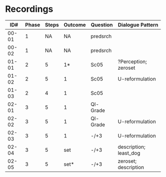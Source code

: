 # Recordings

| ID# | Phase | Steps | Outcome | Question | Dialogue Pattern       |
|-----|-------|-------|---------|----------|------------------------|
|00-01| 1     | NA    | NA      | predsrch |                        |
|00-02| 1     | NA    | NA      | predsrch |                        |
|01-01| 2     | 5     | 1*      | Sc05     | ?Perception; zeroset   |
|01-02| 2     | 5     | 1       | Sc05     | U-reformulation        |
|01-03| 2     | 4     | 1       | Sc05     |                        |
|02-01| 3     | 5     | 1       | Ql-Grade |                        |
|02-02| 3     | 5     | 1       | Ql-Grade | U-reformulation        |
|02-03| 3     | 5     | 1       | -/+3     | U-reformulation        |
|02-04| 3     | 5     | set     | -/+3     | description; least_dog |
|02-05| 3     | 5     | set*    | -/+3     | zeroset; description   |


